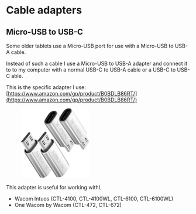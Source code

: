 # Cable adapters

## Micro-USB to USB-C

Some older tablets use a Micro-USB port for use with a Micro-USB to USB-A cable.

Instead of such a cable I use a Micro-USB to USB-A adapter and connect it to to my computer with a normal USB-C to USB-A cable or a USB-C to USB-C able.

This is the specific adapter I use: [https://www.amazon.com/gp/product/B0BDLB86RT/](https://www.amazon.com/gp/product/B0BDLB86RT/)

<div align="left">

<figure><img src="../.gitbook/assets/Artek Micro-USB to USB-C adapter.jpg" alt="" width="188"><figcaption></figcaption></figure>

</div>

This adapter is useful for working withL

* Wacom Intuos (CTL-4100, CTL-4100WL, CTL-6100, CTL-6100WL)
* One Wacom by Wacom (CTL-472, CTL-672)
